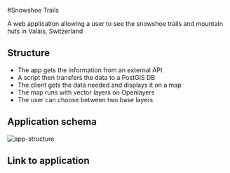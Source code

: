 #Snowshoe Trails

A web application allowing a user to see the snowshoe trails and mountain huts in Valais, Switzerland

## Structure
* The app gets the information from an external API
* A script then transfers the data to a PostGIS DB
* The client gets the data needed and displays it on a map
* The map runs with vector layers on Openlayers
* The user can choose between two base layers

## Application schema
![app-structure](https://user-images.githubusercontent.com/22935846/52141329-a7c08b00-2655-11e9-8470-73e7464b2126.png)

## Link to application
